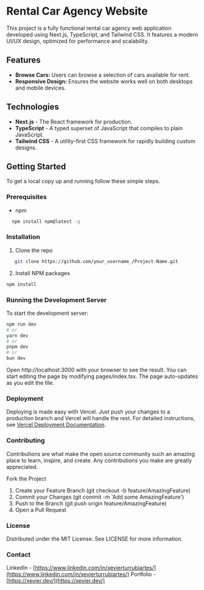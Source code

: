 # Rental Car Agency Website

This project is a fully functional rental car agency web application developed using Next.js, TypeScript, and Tailwind CSS. It features a modern UI/UX design, optimized for performance and scalability.

## Features

- **Browse Cars:** Users can browse a selection of cars available for rent.
- **Responsive Design:** Ensures the website works well on both desktops and mobile devices.

## Technologies

- **Next.js** - The React framework for production.
- **TypeScript** - A typed superset of JavaScript that compiles to plain JavaScript.
- **Tailwind CSS** - A utility-first CSS framework for rapidly building custom designs.

## Getting Started

To get a local copy up and running follow these simple steps.

### Prerequisites

- npm
```bash
  npm install npm@latest -g
  ```

  ### Installation

1. Clone the repo
```bash
   git clone https://github.com/your_username_/Project-Name.git
```

2. Install NPM packages
```bash
npm install
```

### Running the Development Server
To start the development server:

```bash
npm run dev
# or
yarn dev
# or
pnpm dev
# or
bun dev
```

Open http://localhost:3000 with your browser to see the result. You can start editing the page by modifying pages/index.tsx. The page auto-updates as you edit the file.

### Deployment
Deploying is made easy with Vercel. Just push your changes to a production branch and Vercel will handle the rest. For detailed instructions, see [Vercel Deployment Documentation]().

### Contributing
Contributions are what make the open source community such an amazing place to learn, inspire, and create. Any contributions you make are greatly appreciated.

Fork the Project
  1. Create your Feature Branch (git checkout -b feature/AmazingFeature)
  2. Commit your Changes (git commit -m 'Add some AmazingFeature')
  3. Push to the Branch (git push origin feature/AmazingFeature)
  4. Open a Pull Request

### License
Distributed under the MIT License. See LICENSE for more information.

### Contact
LinkedIn - [https://www.linkedin.com/in/xevierturrubiartes/](https://www.linkedin.com/in/xevierturrubiartes/)
Portfolio - [https://xevier.dev/](https://xevier.dev/)


